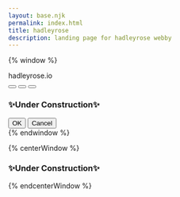 ```yaml
---
layout: base.njk
permalink: index.html
title: hadleyrose
description: landing page for hadleyrose webby
---
```



{% window %}
<div class="title-bar inactive">
    <div class="title-bar-text">hadleyrose.io</div>
    <div class="title-bar-controls">
        <button aria-label="Minimize"></button>
        <button aria-label="Maximize"></button>
        <button aria-label="Close"></button>
    </div>
</div>
<div class="window-body">
    <h3>✨Under Construction✨</h3>
    <section class="field-row" style="justify-content: flex-end">
        <button>OK</button>
        <button>Cancel</button>
    </section>
</div>
{% endwindow %}

{% centerWindow %}
### ✨Under Construction✨
{% endcenterWindow %}
